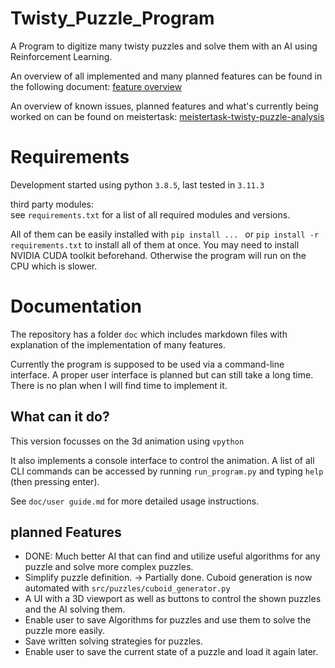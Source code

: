 # Twisty_Puzzle_Program
A Program to digitize many twisty puzzles and solve them with an AI using Reinforcement Learning.


An overview of all implemented and many planned features can be found in the following document:
[feature overview](https://docs.google.com/spreadsheets/d/1wllITKTaytmOBHMQu9dV0tIj7YtT3UqvB0RRak2qMqk/edit?usp=sharing)

An overview of known issues, planned features and what's currently being worked on can be found on meistertask: [meistertask-twisty-puzzle-analysis](https://www.meistertask.com/app/project/yy5iFYIE/twisty-puzzle-analysis)

# Requirements
Development started using python `3.8.5`, last tested in `3.11.3`

third party modules:  
see `requirements.txt` for a list of all required modules and versions.

All of them can be easily installed with `pip install ... ` or `pip install -r requirements.txt` to install all of them at once. You may need to install NVIDIA CUDA toolkit beforehand. Otherwise the program will run on the CPU which is slower.

# Documentation
The repository has a folder `doc` which includes markdown files with explanation of the implementation of many features.

Currently the program is supposed to be used via a command-line interface. A proper user interface is planned but can still take a long time. There is no plan when I will find time to implement it.


## What can it do?
This version focusses on the 3d animation using `vpython`

It also implements a console interface to control the animation. A list of all CLI commands can be accessed by running `run_program.py` and typing `help` (then pressing enter).

See `doc/user guide.md` for more detailed usage instructions.

## planned Features
- DONE: Much better AI that can find and utilize useful algorithms for any puzzle and solve more complex puzzles.
- Simplify puzzle definition. -> Partially done. Cuboid generation is now automated with `src/puzzles/cuboid_generator.py`
- A UI with a 3D viewport as well as buttons to control the shown puzzles and the AI solving them.
- Enable user to save Algorithms for puzzles and use them to solve the puzzle more easily.
- Save written solving strategies for puzzles.
- Enable user to save the current state of a puzzle and load it again later.
